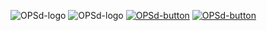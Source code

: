 ![OPSd-logo](https://raw.githubusercontent.com/opsd-io/profile/main/images/OPSd-logo-m-light-trn-slogan.svg#gh-light-mode-only)
![OPSd-logo](https://raw.githubusercontent.com/opsd-io/profile/main/images/OPSd-logo-m-grey-trn-slogan.svg#gh-dark-mode-only)
[![OPSd-button](https://raw.githubusercontent.com/opsd-io/profile/main/images/OPSd-button-light-trn.svg#gh-light-mode-only)](https://opsd.io#gh-light-mode-only)
[![OPSd-button](https://raw.githubusercontent.com/opsd-io/profile/main/images/OPSd-button-grey-trn.svg#gh-dark-mode-only)](https://opsd.io#gh-dark-mode-only)

